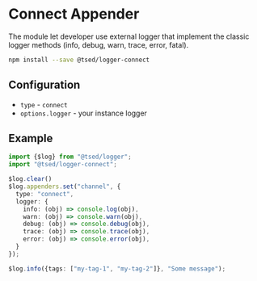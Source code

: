 # Connect Appender

The module let developer use external logger that implement the classic logger methods (info, debug, warn, trace, error, fatal).

```bash
npm install --save @tsed/logger-connect
```

## Configuration

- `type` - `connect`
- `options.logger` - your instance logger

## Example

```typescript
import {$log} from "@tsed/logger";
import "@tsed/logger-connect";

$log.clear()
$log.appenders.set("channel", {
  type: "connect",
  logger: {
    info: (obj) => console.log(obj),
    warn: (obj) => console.warn(obj),
    debug: (obj) => console.debug(obj),
    trace: (obj) => console.trace(obj),
    error: (obj) => console.error(obj),
  }
});

$log.info({tags: ["my-tag-1", "my-tag-2"]}, "Some message");
```
